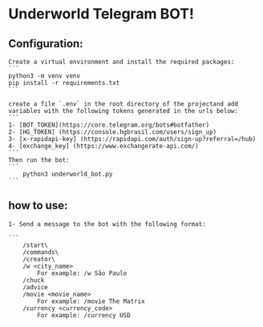 # Underworld Telegram BOT!

## Configuration:
    Create a virtual environment and install the required packages:
    ```
    python3 -m venv venv
    pip install -r requirements.txt
    ```

    create a file `.env` in the root directory of the projectand add variables with the following tokens generated in the urls below:
    ```
    1- [BOT_TOKEN](https://core.telegram.org/bots#botfather)
    2- [HG_TOKEN] (https://console.hgbrasil.com/users/sign_up)
    3- [x-rapidapi-key] (https://rapidapi.com/auth/sign-up?referral=/hub)
    4- [exchange_key] (https://www.exchangerate-api.com/)
    ```
    Then run the bot:
    ```
        python3 underworld_bot.py
    ```
## how to use:
    1- Send a message to the bot with the following format:
    
    ```
        /start\
        /commands\
        /creator\
        /w <city_name>
            For example: /w São Paulo
        /chuck
        /advice
        /movie <movie_name>
            For example: /movie The Matrix
        /currency <currency_code>
            For example: /currency USD
